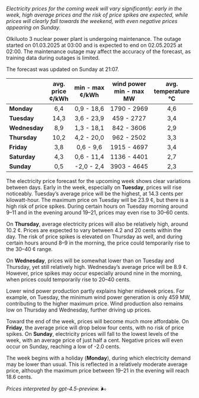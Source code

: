 *Electricity prices for the coming week will vary significantly: early in the week, high average prices and the risk of price spikes are expected, while prices will clearly fall towards the weekend, with even negative prices appearing on Sunday.*

Olkiluoto 3 nuclear power plant is undergoing maintenance. The outage started on 01.03.2025 at 03:00 and is expected to end on 02.05.2025 at 02:00. The maintenance outage may affect the accuracy of the forecast, as training data during outages is limited.

The forecast was updated on Sunday at 21:07.

|             | avg.<br>price<br>¢/kWh | min - max<br>¢/kWh | wind power<br>min - max<br>MW | avg.<br>temperature<br>°C |
|:------------|:----------------------:|:------------------:|:-----------------------------:|:-------------------------:|
| **Monday**      |          6,4           |     0,9 - 18,6     |         1790 - 2969           |            4,6            |
| **Tuesday**     |         14,3           |     3,6 - 23,9     |          459 - 2727           |            3,4            |
| **Wednesday**   |          8,9           |     1,3 - 18,1     |          842 - 3606           |            2,9            |
| **Thursday**    |         10,2           |     4,2 - 20,0     |          962 - 2502           |            3,3            |
| **Friday**      |          3,8           |     0,6 - 9,6      |         1915 - 4697           |            3,4            |
| **Saturday**    |          4,3           |     0,6 - 11,4     |         1136 - 4401           |            2,7            |
| **Sunday**      |          0,5           |    -2,0 - 2,4      |         3903 - 4645           |            2,3            |

The electricity price forecast for the upcoming week shows clear variations between days. Early in the week, especially on **Tuesday**, prices will rise noticeably. Tuesday’s average price will be the highest, at 14.3 cents per kilowatt-hour. The maximum price on Tuesday will be 23.9 ¢, but there is a high risk of price spikes. During certain hours on Tuesday morning around 9–11 and in the evening around 19–21, prices may even rise to 30–60 cents.

On **Thursday**, average electricity prices will also be relatively high, around 10.2 ¢. Prices are expected to vary between 4.2 and 20 cents within the day. The risk of price spikes is elevated on Thursday as well, and during certain hours around 8–9 in the morning, the price could temporarily rise to the 30–40 ¢ range.

On **Wednesday**, prices will be somewhat lower than on Tuesday and Thursday, yet still relatively high. Wednesday’s average price will be 8.9 ¢. However, price spikes may occur especially around nine in the morning, when prices could temporarily rise to 20–40 cents.

Lower wind power production partly explains higher midweek prices. For example, on Tuesday, the minimum wind power generation is only 459 MW, contributing to the higher maximum price. Wind production also remains low on Thursday and Wednesday, further driving up prices.

Toward the end of the week, prices will become much more affordable. On **Friday**, the average price will drop below four cents, with no risk of price spikes. On **Sunday**, electricity prices will fall to the lowest levels of the week, with an average price of just half a cent. Negative prices will even occur on Sunday, reaching a low of -2.0 cents.

The week begins with a holiday (**Monday**), during which electricity demand may be lower than usual. This is reflected in a relatively moderate average price, although the maximum price between 19–21 in the evening will reach 18.6 cents.

*Prices interpreted by gpt-4.5-preview.* 🌬️
